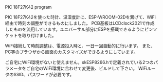 PIC 18F27K42 program

PIC 18F27K42を使った時計、温湿度計に、ESP-WROOM-02Dを繋げて、WiFi経由で時刻の調整ができるものにしました。
PCB基板はLCDclock2021で作成したものを流用しています。ユニバーサル部分にESPを搭載できるようにピンソケットを取り付けました。

WiFi接続して時刻調整は、電源投入時と、一日一回自動的に行います。
また、PC等のブラウザから画面のカスタマイズができるようにしています。

ご自宅にWiFi環境がないと使えません。skESP8266.hで定義されている2つのパラメータをご自宅のWiFi環境に合わせて変更後、ビルドして下さい。
WiFiルータのSSID、パスワードが必要です。
